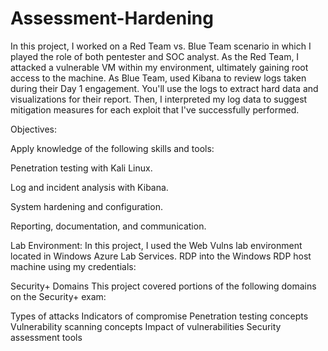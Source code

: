 # Assessment-Hardening

In this project, I worked on a Red Team vs. Blue Team scenario in which I played the role of both pentester and SOC analyst.
As the Red Team, I attacked a vulnerable VM within my environment, ultimately gaining root access to the machine. As Blue Team, used Kibana to review logs taken during their Day 1 engagement. You'll use the logs to extract hard data and visualizations for their report.
Then, I interpreted my log data to suggest mitigation measures for each exploit that I've successfully performed.

Objectives:

Apply knowledge of the following skills and tools:


Penetration testing with Kali Linux.


Log and incident analysis with Kibana.


System hardening and configuration.


Reporting, documentation, and communication.


Lab Environment: 
In this project, I used the Web Vulns lab environment located in Windows Azure Lab Services. RDP into the Windows RDP host machine using my credentials:


Security+ Domains
This project covered portions of the following domains on the Security+ exam:

Types of attacks
Indicators of compromise
Penetration testing concepts
Vulnerability scanning concepts
Impact of vulnerabilities
Security assessment tools

 


